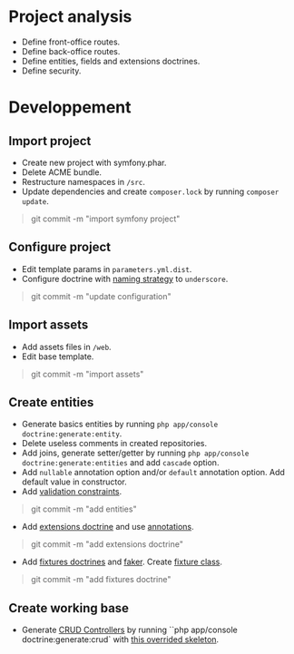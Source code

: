 Project analysis
================

- Define front-office routes.
- Define back-office routes.
- Define entities, fields and extensions doctrines.
- Define security.

Developpement
=============

Import project
--------------

- Create new project with symfony.phar.
- Delete ACME bundle.
- Restructure namespaces in ``/src``.
- Update dependencies and create ``composer.lock`` by running ``composer update``.

> git commit -m "import symfony project"

Configure project
-----------------

- Edit template params in ``parameters.yml.dist``.
- Configure doctrine with [naming strategy](http://doctrine-orm.readthedocs.org/en/latest/reference/namingstrategy.html) to ``underscore``.

> git commit -m "update configuration"

Import assets
-------------

- Add assets files in ``/web``.
- Edit base template.

> git commit -m "import assets"

Create entities
---------------

- Generate basics entities by running ``php app/console doctrine:generate:entity``.
- Delete useless comments in created repositories.
- Add joins, generate setter/getter by running ``php app/console doctrine:generate:entities`` and add ``cascade`` option.
- Add ``nullable`` annotation option and/or ``default`` annotation option. Add default value in constructor.
- Add [validation constraints](http://symfony.com/doc/current/reference/constraints.html).

> git commit -m "add entities"

- Add [extensions doctrine](https://github.com/stof/StofDoctrineExtensionsBundle) and use [annotations](https://github.com/Atlantic18/DoctrineExtensions/tree/master/doc/).

> git commit -m "add extensions doctrine"

- Add [fixtures doctrines](http://symfony.com/doc/current/bundles/DoctrineFixturesBundle/index.html) and [faker](http://symfony.com/doc/current/bundles/DoctrineFixturesBundle/index.html). Create [fixture class](http://symfony.com/doc/current/bundles/DoctrineFixturesBundle/index.html#using-the-container-in-the-fixtures).

> git commit -m "add fixtures doctrine"

Create working base
-------------------

- Generate [CRUD Controllers](http://symfony.com/doc/current/bundles/SensioGeneratorBundle/commands/generate_doctrine_crud.html) by running ``php app/console doctrine:generate:crud` with [this overrided skeleton](...).
